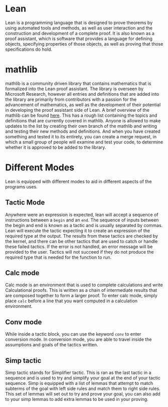 Lean
====
Lean is a programming language that is designed to prove theorems by using automated tools and methods, as well as user interaction and the construction and development of a 
complete proof. It is also known as a proof assistant, which is software that provides a language for defining objects, specifying properties of those objects, as well as proving that those specifications do hold. 

mathlib
=======
mathlib is a community driven library that contains mathematics that is formalized into the Lean proof assistant. The library is overseen by Microsoft Research, however all entries 
and definitions that are added into the library are primarily from contributors with a passion for the advancement of mathematics, as well as the development of their potential in developing the proof assistant side of Lean. A brief overview of the mathlib can be found [here](https://leanprover-community.github.io/mathlib-overview.html). This has a rough list containing the topics and definitions that are currently covered in mathlib. Anyone is allowed to make updates to the list by creating their own branch of the mathlib and writing and testing their new methods and definitions. And when you have created something and tested it to its entirety, you can create a merge request, in which a small group of people will examine and test your code, to determine whether it is approved to be added to the library. 

Different Modes
===============
Lean is equipped with different modes to aid in different aspects of the programs uses.  

Tactic Mode
-----------
Anywhere were an expression is expected, lean will accept a sequence of instructions between a `begin` and an `end`. The sequence of inputs between the begin and end is known as a tactic and is usually separated by commas. Lean will execute the tactic expecting it to create an expression of the required type at the output. The results from these tactics are checked by the kernel, and there can be other tactics that are used to catch or handle these failed tactics. If the error is not handled, an error message will be provided to the user. Tactics will not succeed if they do not produce the required type that is needed for the function to run.  

Calc mode
---------
Calc mode is an environment that is used to complete calculations and write Calculational proofs. This is written as a chain of intermediate results that are composed together to form a larger proof. To enter calc mode, simply place `calc` before a line that you want computed in a calculation environment.  

Conv mode 
---------
While inside a tactic block, you can use the keyword `conv` to enter conversion mode. In conversion mode, you are able to travel inside the assumptions and goals of the tactics written.  

Simp tactic
-----------
Simp tactic stands for Simplifier tactic. This is ran as the last tactic in a sequence and is used to try and simplify your goal at the end of your tactic sequence. Simp is equipped with a list of lemmas that attempt to match subterms of the goal with left side rules and match them to right side rules. This set of lemmas will set out to try and prove your goal, you can also add to your simp lemmas to add extra lemmas to be used in your proving. 

